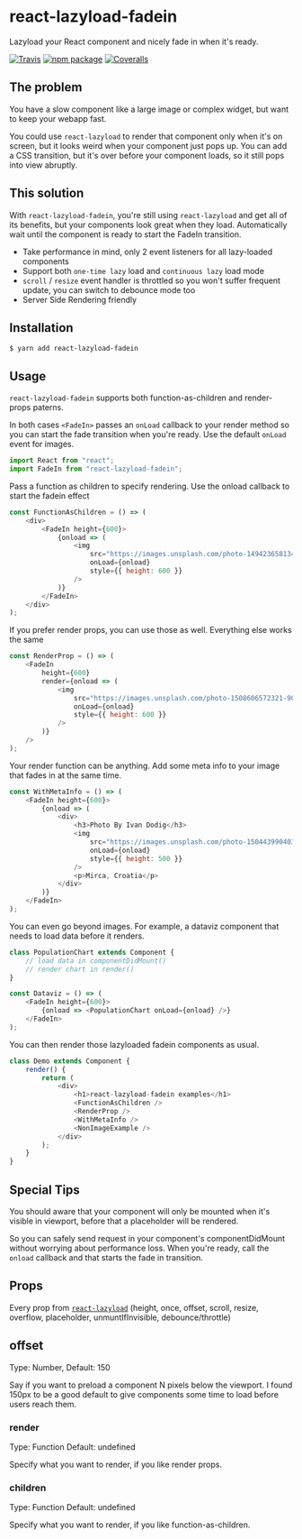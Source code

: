 # react-lazyload-fadein

Lazyload your React component and nicely fade in when it's ready.

[![Travis][build-badge]][build]
[![npm package][npm-badge]][npm]
[![Coveralls][coveralls-badge]][coveralls]

[build-badge]: https://img.shields.io/travis/user/repo/master.png?style=flat-square
[build]: https://travis-ci.org/user/repo
[npm-badge]: https://img.shields.io/npm/v/npm-package.png?style=flat-square
[npm]: https://www.npmjs.org/package/npm-package
[coveralls-badge]: https://img.shields.io/coveralls/user/repo/master.png?style=flat-square
[coveralls]: https://coveralls.io/github/user/repo

## The problem

You have a slow component like a large image or complex widget, but want to keep your webapp fast.

You could use `react-lazyload` to render that component only when it's on screen, but it looks weird when your component just pops up. You can add a CSS transition, but it's over before your component loads, so it still pops into view abruptly.

## This solution

With `react-lazyload-fadein`, you're still using `react-lazyload` and get all of its benefits, but your components look great when they load. Automatically wait until the component is ready to start the FadeIn transition.

* Take performance in mind, only 2 event listeners for all lazy-loaded components
* Support both `one-time lazy` load and `continuous lazy` load mode
* `scroll` / `resize` event handler is throttled so you won't suffer frequent update, you can switch to debounce mode too
* Server Side Rendering friendly

## Installation

```
$ yarn add react-lazyload-fadein
```

## Usage

`react-lazyload-fadein` supports both function-as-children and render-props paterns.

In both cases `<FadeIn>` passes an `onLoad` callback to your render method so you can start the fade transition when you're ready. Use the default `onLoad` event for images.

```javascript
import React from "react";
import FadeIn from "react-lazyload-fadein";
```

Pass a function as children to specify rendering. Use the onload callback to start the fadein effect

```javascript
const FunctionAsChildren = () => (
    <div>
        <FadeIn height={600}>
            {onload => (
                <img
                    src="https://images.unsplash.com/photo-1494236581341-7d38b2e7d824?ixlib=rb-0.3.5&s=ff97ff4fafca298502452a45ea012698&auto=format&fit=crop&w=1888&q=80"
                    onLoad={onload}
                    style={{ height: 600 }}
                />
            )}
        </FadeIn>
    </div>
);
```

If you prefer render props, you can use those as well. Everything else works the same

```javascript
const RenderProp = () => (
    <FadeIn
        height={600}
        render={onload => (
            <img
                src="https://images.unsplash.com/photo-1508606572321-901ea443707f?ixlib=rb-0.3.5&s=445c447b4e24f8ffa34df0c0edb2d2bc&auto=format&fit=crop&w=932&q=80"
                onLoad={onload}
                style={{ height: 600 }}
            />
        )}
    />
);
```

Your render function can be anything. Add some meta info to your image that fades in at the same time.

```javascript
const WithMetaInfo = () => (
    <FadeIn height={600}>
        {onload => (
            <div>
                <h3>Photo By Ivan Dodig</h3>
                <img
                    src="https://images.unsplash.com/photo-1504439904031-93ded9f93e4e?ixlib=rb-0.3.5&s=b7afd4dd0f755f1a465b617ad13da628&auto=format&fit=crop&w=976&q=80"
                    onLoad={onload}
                    style={{ height: 500 }}
                />
                <p>Mirca, Croatia</p>
            </div>
        )}
    </FadeIn>
);
```

You can even go beyond images. For example, a dataviz component that needs to load data before it renders.

```javascript
class PopulationChart extends Component {
    // load data in componentDidMount()
    // render chart in render()
}

const Dataviz = () => (
    <FadeIn height={600}>
        {onload => <PopulationChart onLoad={onload} />}
    </FadeIn>
);
```

You can then render those lazyloaded fadein components as usual.

```javascript
class Demo extends Component {
    render() {
        return (
            <div>
                <h1>react-lazyload-fadein examples</h1>
                <FunctionAsChildren />
                <RenderProp />
                <WithMetaInfo />
                <NonImageExample />
            </div>
        );
    }
}
```

## Special Tips

You should aware that your component will only be mounted when it's visible in viewport, before that a placeholder will be rendered.

So you can safely send request in your component's componentDidMount without worrying about performance loss. When you're ready, call the `onload` callback and that starts the fade in transition.

## Props

Every prop from [`react-lazyload`](https://github.com/jasonslyvia/react-lazyload#props) (height, once, offset, scroll, resize, overflow, placeholder, unmuntIfInvisible, debounce/throttle)

## offset

Type: Number, Default: 150

Say if you want to preload a component N pixels below the viewport. I found 150px to be a good default to give components some time to load before users reach them.

### render

Type: Function Default: undefined

Specify what you want to render, if you like render props.

### children

Type: Function Default: undefined

Specify what you want to render, if you like function-as-children.
